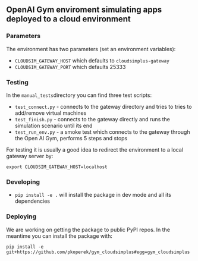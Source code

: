 ## OpenAI Gym enviroment simulating apps deployed to a cloud environment

### Parameters

The environment has two parameters (set an environment variables):
* `CLOUDSIM_GATEWAY_HOST` which defaults to `cloudsimplus-gateway`
* `CLOUDSIM_GATEWAY_PORT` which defaults 25333

### Testing 

In the `manual_tests`directory you can find three test scripts:

* `test_connect.py` - connects to the gateway directory and tries to tries to 
  add/remove virtual machines
* `test_finish.py` - connects to the gateway directly and runs the simulation 
  scenario until its end
* `test_run_env.py` - a smoke test which connects to the gateway through the 
  Open AI Gym, performs 5 steps and stops

For testing it is usually a good idea to redirect the environment to a local
gateway server by:

`export CLOUDSIM_GATEWAY_HOST=localhost`

### Developing 

* `pip install -e .` will install the package in dev mode and all its
  dependencies

### Deploying

We are working on getting the package to public PyPI repos. In the meantime you
can install the package with:

```
pip install -e git+https://github.com/pkoperek/gym_cloudsimplus#egg=gym_cloudsimplus
```
